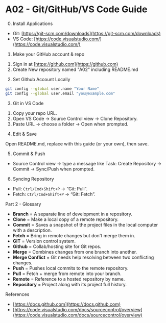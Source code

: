 # A02 - Git/GitHub/VS Code Guide

0) Install Applications

* Git: [https://git-scm.com/downloads](https://git-scm.com/downloads)
* VS Code: [https://code.visualstudio.com/](https://code.visualstudio.com/)

1) Make your GitHub account & repo

1. Sign in at [https://github.com](https://github.com)
2. Create New repository named "A02" including README.md

2) Set Github Account Locally

```bash
git config --global user.name "Your Name"
git config --global user.email "you@example.com"
```

3) Git in VS Code

1. Copy your repo URL.
2. Open VS Code -> Source Control view -> Clone Repository.
3. Paste URL -> choose a folder -> Open when prompted.

4) Edit & Save

Open README.md, replace with this guide (or your own), then save.

5) Commit & Push

* Source Control view -> type a message like Task: Create Repository -> Commit -> Sync/Push when prompted.

6) Syncing Repository

* Pull: `Ctrl/Cmd+Shift+P` → “Git: Pull”.
* Fetch: `Ctrl/Cmd+Shift+P` → “Git: Fetch”.


Part 2 - Glossary

* **Branch** = A separate line of development in a repository.
* **Clone** = Make a local copy of a remote repository.
* **Commit** = Saves a snapshot of the project files in the local computer with a description.
* **Fetch** = Bring in remote changes but don't merge them in.
* **GIT** = Version control system.
* **Github** = Collab/hosting site for Git repos.
* **Merge** = Combines changes from one branch into another.
* **Merge Conflict** = Git needs help resolving between two conflicting changes.
* **Push** = Pushes local commits to the remote repository.
* **Pull** = Fetch + merge from remote into your branch.
* **Remote** = Reference to a hosted repository by name.
* **Repository** = Project along with its project full history.


References

* [https://docs.github.com](https://docs.github.com)
* [https://code.visualstudio.com/docs/sourcecontrol/overview](https://code.visualstudio.com/docs/sourcecontrol/overview)
